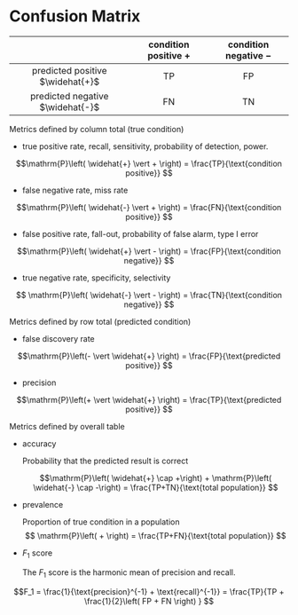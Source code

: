# Confusion Matrix

| | condition positive $+$ | condition negative $-$|
|:-:|:-:|:-: |
| predicted positive $\widehat{+}$  |  TP | FP  |
| predicted negative $\widehat{-}$ |  FN | TN  |


Metrics defined by column total (true condition)

- true positive rate, recall, sensitivity, probability of detection, power.

$$\mathrm{P}\left( \widehat{+} \vert + \right) =  \frac{TP}{\text{condition positive}} $$

- false negative rate, miss rate

$$\mathrm{P}\left( \widehat{-} \vert + \right)  = \frac{FN}{\text{condition positive}} $$

- false positive rate, fall-out, probability of false alarm, type I error

$$\mathrm{P}\left( \widehat{+} \vert - \right) = \frac{FP}{\text{condition negative}} $$

- true negative rate, specificity, selectivity

$$ \mathrm{P}\left( \widehat{-} \vert - \right) = \frac{TN}{\text{condition negative}} $$

Metrics defined by row total (predicted condition)

- false discovery rate

$$\mathrm{P}\left(- \vert \widehat{+}  \right) = \frac{FP}{\text{predicted positive}} $$

- precision

$$\mathrm{P}\left(+ \vert \widehat{+}  \right) = \frac{TP}{\text{predicted positive}} $$

Metrics defined by overall table

- accuracy

  Probability that the predicted result is correct

  $$\mathrm{P}\left( \widehat{+} \cap +\right) + \mathrm{P}\left( \widehat{-} \cap -\right) = \frac{TP+TN}{\text{total population}} $$

- prevalence

  Proportion of true condition in a population
  $$ \mathrm{P}\left( + \right) = \frac{TP+FN}{\text{total population}} $$



- $F_1$ score

  The $F_1$ score is the harmonic mean of precision and recall.

$$F_1 = \frac{1}{\text{precision}^{-1} + \text{recall}^{-1}} = \frac{TP}{TP + \frac{1}{2}\left( FP + FN \right)  } $$
